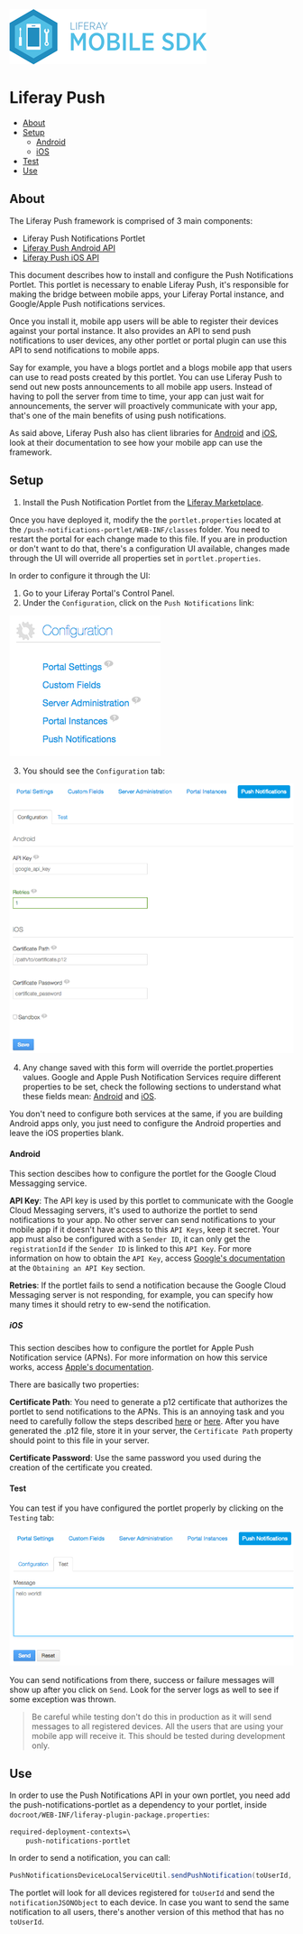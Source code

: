 ![Liferay Mobile SDK logo](../../logo.png)

# Liferay Push

* [About](#about)
* [Setup](#setup)
	* [Android](#android)
	* [iOS](#ios)
* [Test](#test)
* [Use](#use)

## About

The Liferay Push framework is comprised of 3 main components:

* Liferay Push Notifications Portlet
* [Liferay Push Android API](android/README.md)
* [Liferay Push iOS API](ios/README.md)

This document describes how to install and configure the Push Notifications Portlet. This portlet is necessary to enable Liferay Push, it's responsible for making the bridge between mobile apps, your Liferay Portal instance, and Google/Apple Push notifications services.

Once you install it, mobile app users will be able to register their devices against your portal instance. It also provides an API to send push notifications to user devices, any other portlet or portal plugin can use this API to send notifications to mobile apps.

Say for example, you have a blogs portlet and a blogs mobile app that users can use to read posts created by this portlet. You can use Liferay Push to send out new posts announcements to all mobile app users. Instead of having to poll the server from time to time, your app can just wait for announcements, the server will proactively communicate with your app, that's one of the main benefits of using push notifications.

As said above, Liferay Push also has client libraries for [Android](android/README.md) and [iOS](ios/README.md), look at their documentation to see how your mobile app can use the framework.

## Setup

1. Install the Push Notification Portlet from the [Liferay Marketplace](link-to-markeplace).

Once you have deployed it, modify the the `portlet.properties` located at the `/push-notifications-portlet/WEB-INF/classes` folder. You need to restart the portal for each change made to this file. If you are in production or don't want to do that, there's a configuration UI available, changes made through the UI will override all properties set in `portlet.properties`.

In order to configure it through the UI:

1. Go to your Liferay Portal's Control Panel.
2. Under the `Configuration`, click on the `Push Notifications` link:

![Control Panel link](./images/controlpanel.png)

3. You should see the `Configuration` tab:

![Configuration tab](./images/configuration.png)

4. Any change saved with this form will override the portlet.properties values. Google and Apple Push Notification Services require different properties to be set, check the following sections to understand what these fields mean: [Android](#android) and [iOS](#ios).

You don't need to configure both services at the same, if you are building Android apps only, you just need to configure the Android properties and leave the iOS properties blank.

#### Android

This section descibes how to configure the portlet for the Google Cloud Messagging service.
 
**API Key**: The API key is used by this portlet to communicate with the Google Cloud Messaging servers, it's used to authorize the portlet to send notifications to your app. No other server can send notifications to your mobile app if it doesn't have access to this `API Keys`, keep it secret. Your app must also be configured with a `Sender ID`, it can only get the `registrationId` if the `Sender ID` is linked to this `API Key`. For more information on how to obtain the `API Key`, access [Google's documentation](https://developer.android.com/google/gcm/gs.html) at the `Obtaining an API Key` section.


**Retries**: If the portlet fails to send a notification because the Google Cloud Messaging server is not responding, for example, you can specify how many times it should retry to ew-send the notification.

##### iOS

This section descibes how to configure the portlet for Apple Push Notification service (APNs). For more information on how this service works, access [Apple's documentation](https://developer.apple.com/library/ios/documentation/NetworkingInternet/Conceptual/RemoteNotificationsPG/Chapters/ApplePushService.html).

There are basically two properties:

**Certificate Path**: You need to generate a p12 certificate that authorizes the portlet to send notifications to the APNs. This is an annoying task and you need to carefully follow the steps described [here](https://parse.com/tutorials/ios-push-notifications) or [here](http://www.raywenderlich.com/32960/apple-push-notification-services-in-ios-6-tutorial-part-1). After you have generated the .p12 file, store it in your server, the `Certificate Path` property should point to this file in your server.

**Certificate Password**: Use the same password you used during the creation of the certificate you created.

#### Test

You can test if you have configured the portlet properly by clicking on the `Testing` tab:

![Testing tab](./images/testing.png)

You can send notifications from there, success or failure messages will show up after you click on `Send`. Look for the server logs as well to see if some exception was thrown.

> Be careful while testing don't do this in production as it will send messages to all registered devices. All the users that are using your mobile app will receive it. This should be tested during development only.

## Use

In order to use the Push Notifications API in your own portlet, you need add the push-notifications-portlet as a dependency to your portlet, inside `docroot/WEB-INF/liferay-plugin-package.properties`:

```
required-deployment-contexts=\
	push-notifications-portlet
```

In order to send a notification, you can call:

```java
PushNotificationsDeviceLocalServiceUtil.sendPushNotification(toUserId, notificationJSONObject);
```

The portlet will look for all devices registered for `toUserId` and send the `notificationJSONObject` to each device. In case you want to send the same notification to all users, there's another version of this method that has no `toUserId`.


